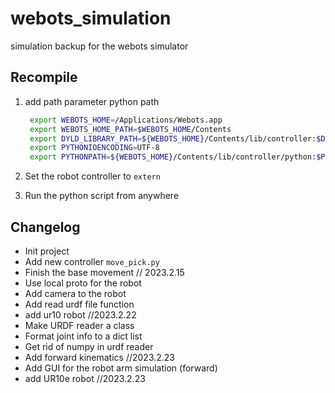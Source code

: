 # webots_simulation

simulation backup for the webots simulator

## Recompile

1. add path parameter python path

   ```bash
    export WEBOTS_HOME=/Applications/Webots.app
    export WEBOTS_HOME_PATH=$WEBOTS_HOME/Contents
    export DYLD_LIBRARY_PATH=${WEBOTS_HOME}/Contents/lib/controller:$DYLD_LIBRARY_PATH
    export PYTHONIOENCODING=UTF-8
    export PYTHONPATH=${WEBOTS_HOME}/Contents/lib/controller/python:$PYTHONPATH
    ```

2. Set the robot controller to `extern`
3. Run the python script from anywhere

## Changelog

* Init project
* Add new controller `move_pick.py`
* Finish the base movement // 2023.2.15
* Use local proto for the robot
* Add camera to the robot
* Add read urdf file function
* add ur10 robot //2023.2.22
* Make URDF reader a class
* Format joint info to a dict list
* Get rid of numpy in urdf reader
* Add forward kinematics  //2023.2.23
* Add GUI for the robot arm simulation (forward)
* add UR10e robot //2023.2.23